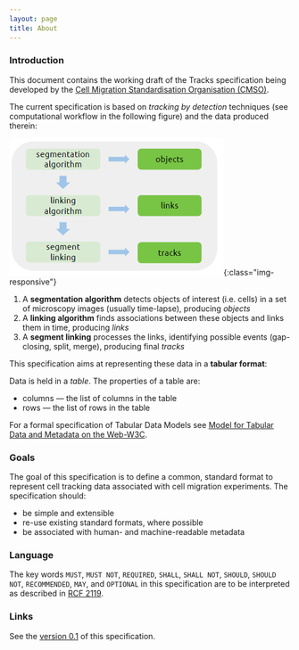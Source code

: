 ```yaml
---
layout: page
title: About
---
```


### Introduction

This document contains the working draft of the Tracks specification being
developed by the
[Cell Migration Standardisation Organisation (CMSO)](https://cmso.science/).

The current specification is based on *tracking by detection* techniques (see computational workflow in the following figure) and the data produced therein:

![Workflow](images/workflow.png){:class="img-responsive"}

1.  A **segmentation algorithm** detects objects of interest (i.e. cells) in a
    set of microscopy images (usually time-lapse), producing *objects*
2.  A **linking algorithm** finds associations between these objects and links
    them in time, producing *links*
3.  A **segment linking** processes the links, identifying possible events
    (gap-closing, split, merge), producing final *tracks*

This specification aims at representing these data in a **tabular format**:

Data is held in a *table*. The properties of a table are:

- columns — the list of columns in the table
- rows — the list of rows in the table

For a formal specification of Tabular Data Models see
[Model for Tabular Data and Metadata on the Web-W3C](https://www.w3.org/TR/2015/WD-tabular-data-model-20150108/#model).

### Goals
The goal of this specification is to define a common, standard format to
represent cell tracking data associated with cell migration experiments.
The specification should:

- be simple and extensible
- re-use existing standard formats, where possible
- be associated with human- and machine-readable metadata

### Language
The key words `MUST`, `MUST NOT`, `REQUIRED`, `SHALL`, `SHALL NOT`, `SHOULD`,
`SHOULD NOT`, `RECOMMENDED`, `MAY`, and `OPTIONAL` in this specification are
to be interpreted as described in
[RCF 2119](https://www.ietf.org/rfc/rfc2119.txt).

### Links

See the [version 0.1](v0.1/index.md) of this specification.
